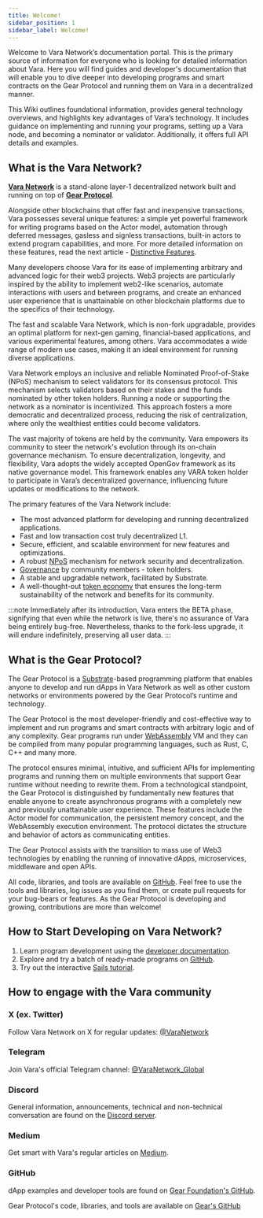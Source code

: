 ```yaml
---
title: Welcome!
sidebar_position: 1
sidebar_label: Welcome!
---
```


Welcome to Vara Network’s documentation portal. This is the primary source of information for everyone who is looking for detailed information about Vara. Here you will find guides and developer's documentation that will enable you to dive deeper into developing programs and smart contracts on the Gear Protocol and running them on Vara in a decentralized manner.

This Wiki outlines foundational information, provides general technology overviews, and highlights key advantages of Vara’s technology. It includes guidance on implementing and running your programs, setting up a Vara node, and becoming a nominator or validator. Additionally, it offers full API details and examples.

## What is the Vara Network?

**[Vara Network](https://vara.network/)** is a stand-alone layer-1 decentralized network built and running on top of **[Gear Protocol](https://gear-tech.io/)**.

Alongside other blockchains that offer fast and inexpensive transactions, Vara possesses several unique features: a simple yet powerful framework for writing programs based on the Actor model, automation through deferred messages, gasless and signless transactions, built-in actors to extend program capabilities, and more. For more detailed information on these features, read the next article - [Distinctive Features](/docs/about/features/features.md).

Many developers choose Vara for its ease of implementing arbitrary and advanced logic for their web3 projects. Web3 projects are particularly inspired by the ability to implement web2-like scenarios, automate interactions with users and between programs, and create an enhanced user experience that is unattainable on other blockchain platforms due to the specifics of their technology.

The fast and scalable Vara Network, which is non-fork upgradable, provides an optimal platform for next-gen gaming, financial-based applications, and various experimental features, among others. Vara accommodates a wide range of modern use cases, making it an ideal environment for running diverse applications. 

Vara Network employs an inclusive and reliable Nominated Proof-of-Stake (NPoS) mechanism to select validators for its consensus protocol. This mechanism selects validators based on their stakes and the funds nominated by other token holders. Running a node or supporting the network as a nominator is incentivized. This approach fosters a more democratic and decentralized process, reducing the risk of centralization, where only the wealthiest entities could become validators.

The vast majority of tokens are held by the community. Vara empowers its community to steer the network's evolution through its on-chain governance mechanism. To ensure decentralization, longevity, and flexibility, Vara adopts the widely accepted OpenGov framework as its native governance model. This framework enables any VARA token holder to participate in Vara’s decentralized governance, influencing future updates or modifications to the network.

The primary features of the Vara Network include:
- The most advanced platform for developing and running decentralized applications.
- Fast and low transaction cost truly decentralized L1.
- Secure, efficient, and scalable environment for new features and optimizations.
- A robust [NPoS](./staking/staking.mdx) mechanism for network security and decentralization.
- [Governance](./governance/governance.mdx) by community members - token holders.
- A stable and upgradable network, facilitated by Substrate.
- A well-thought-out [token economy](./tokenomics/tokenomics.mdx) that ensures the long-term sustainability of the network and benefits for its community.

:::note
Immediately after its introduction, Vara enters the BETA phase, signifying that even while the network is live, there's no assurance of Vara being entirely bug-free. Nevertheless, thanks to the fork-less upgrade, it will endure indefinitely, preserving all user data.
:::

## What is the Gear Protocol?

The Gear Protocol is a [Substrate](https://substrate.io/)-based programming platform that enables anyone to develop and run dApps in Vara Network as well as other custom networks or environments powered by the Gear Protocol’s runtime and technology. 

The Gear Protocol is the most developer-friendly and cost-effective way to implement and run programs and smart contracts with arbitrary logic and of any complexity. Gear programs run under [WebAssembly](https://webassembly.org/) VM and they can be compiled from many popular programming languages, such as Rust, C, C++ and many more.

The protocol ensures minimal, intuitive, and sufficient APIs for implementing programs and running them on multiple environments that support Gear runtime without needing to rewrite them. From a technological standpoint, the Gear Protocol is distinguished by fundamentally new features that enable anyone to create asynchronous programs with a completely new and previously unattainable user experience. These features include the Actor model for communication, the persistent memory concept, and the WebAssembly execution environment. The protocol dictates the structure and behavior of actors as communicating entities.

The Gear Protocol assists with the transition to mass use of Web3 technologies by enabling the running of innovative dApps, microservices, middleware and open APIs.

All code, libraries, and tools are available on [GitHub](https://github.com/gear-tech/gear). Feel free to use the tools and libraries, log issues as you find them, or create pull requests for your bug-bears or features. As the Gear Protocol is developing and growing, contributions are more than welcome!

## How to Start Developing on Vara Network?

1. Learn program development using the [developer documentation](/docs/build/build.mdx).
2. Explore and try a batch of ready-made programs on [GitHub](https://github.com/gear-foundation).
3. Try out the interactive [Sails tutorial](https://sails-tutorials.vara.network/hello-world/hello-world).

## How to engage with the Vara community

### X (ex. Twitter)

Follow Vara Network on X for regular updates: [@VaraNetwork](https://twitter.com/VaraNetwork)

### Telegram

Join Vara's official Telegram channel: [@VaraNetwork_Global](https://t.me/VaraNetwork_Global)

### Discord

General information, announcements, technical and non-technical conversation are found on the [Discord server](https://discord.gg/x8ZeSy6S6K).

### Medium

Get smart with Vara's regular articles on [Medium](https://medium.com/@VaraNetwork).

### GitHub

dApp examples and developer tools are found on [Gear Foundation's GitHub](https://github.com/gear-foundation).

Gear Protocol's code, libraries, and tools are available on [Gear's GitHub](https://github.com/gear-tech/gear)







